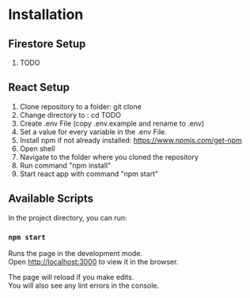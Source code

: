 # Installation

## Firestore Setup

1. TODO

## React Setup

1. Clone repository to a folder: git clone
2. Change directory to : cd TODO
3. Create .env File (copy .env.example and rename to .env)
4. Set a value for every variable in the .env File.
5. Install npm if not already installed: https://www.npmjs.com/get-npm
6. Open shell
7. Navigate to the folder where you cloned the repository
8. Run command "npm install"
9. Start react app with command "npm start"

## Available Scripts

In the project directory, you can run:

### `npm start`

Runs the page in the development mode.<br />
Open [http://localhost:3000](http://localhost:3000) to view it in the browser.

The page will reload if you make edits.<br />
You will also see any lint errors in the console.
